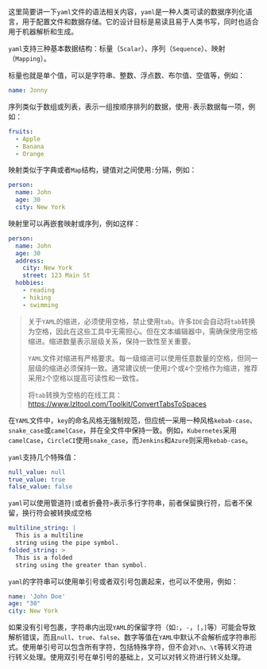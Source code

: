 这里简要讲一下`yaml`文件的语法相关内容，`yaml`是一种人类可读的数据序列化语言，用于配置文件和数据存储。它的设计目标是易读且易于人类书写，同时也适合用于机器解析和生成。

`yaml`支持三种基本数据结构：标量（`Scalar`）、序列（`Sequence`）、映射（`Mapping`）。

标量也就是单个值，可以是字符串、整数、浮点数、布尔值、空值等，例如：

```yaml
name: Jonny
```

序列类似于数组或列表，表示一组按顺序排列的数据，使用`-`表示数据每一项，例如：

```yaml
fruits:
  - Apple
  - Banana
  - Orange
```

映射类似于字典或者`Map`结构，键值对之间使用`:`分隔，例如：

```yaml
person:
  name: John
  age: 30
  city: New York
```

映射里可以再嵌套映射或序列，例如这样：

```yaml
person:
  name: John
  age: 30
  address:
    city: New York
    street: 123 Main St
  hobbies:
    - reading
    - hiking
    - swimming
```

> 关于`YAML`的缩进，必须使用空格，禁止使用`tab`。许多`IDE`会自动将`tab`转换为空格，因此在这些工具中无需担心。但在文本编辑器中，需确保使用空格缩进。缩进数量表示层级关系，保持一致性至关重要。
>
> `YAML`文件对缩进有严格要求。每一级缩进可以使用任意数量的空格，但同一层级的缩进必须保持一致。通常建议统一使用`2`个或`4`个空格作为缩进，推荐采用`2`个空格以提高可读性和一致性。
>
> 将`tab`转换为空格的在线工具：https://www.lzltool.com/Toolkit/ConvertTabsToSpaces

在`YAML`文件中，`key`的命名风格无强制规范，但应统一采用一种风格`kebab-case`、`snake_case`或`camelCase`，并在全文件中保持一致。例如，`Kubernetes`采用`camelCase`，`CircleCI`使用`snake_case`，而`Jenkins`和`Azure`则采用`kebab-case`。

`yaml`支持几个特殊值：

```yaml
null_value: null
true_value: true
false_value: false
```

`yaml`可以使用管道符`|`或者折叠符`>`表示多行字符串，前者保留换行符，后者不保留，换行符会被转换成空格

```yaml
multiline_string: |
  This is a multiline
  string using the pipe symbol.
folded_string: >
  This is a folded
  string using the greater than symbol.
```

`yaml`的字符串可以使用单引号或者双引号包裹起来，也可以不使用，例如：

```yaml
name: 'John Doe'
age: "30"
city: New York
```

如果没有引号包裹，字符串内出现`YAML`的保留字符（如`:`，`-`，`[`，`]`等）可能会导致解析错误，而且`null`、`true`、`false`、数字等值在`YAML`中默认不会解析成字符串形式。使用单引号可以包含所有字符，包括特殊字符，但不会对`\n`、`\t`等转义符进行转义处理。使用双引号在单引号的基础上，又可以对转义符进行转义处理。